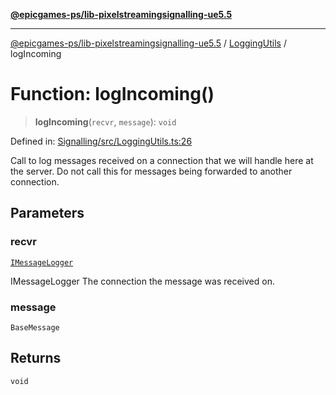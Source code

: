 [**@epicgames-ps/lib-pixelstreamingsignalling-ue5.5**](../../README.md)

***

[@epicgames-ps/lib-pixelstreamingsignalling-ue5.5](../../README.md) / [LoggingUtils](../README.md) / logIncoming

# Function: logIncoming()

> **logIncoming**(`recvr`, `message`): `void`

Defined in: [Signalling/src/LoggingUtils.ts:26](https://github.com/mcottontensor/PixelStreamingInfrastructure/blob/1c2e89b140492a0711bcb88268b18a037a27dc45/Signalling/src/LoggingUtils.ts#L26)

Call to log messages received on a connection that we will handle here at the server.
Do not call this for messages being forwarded to another connection.

## Parameters

### recvr

[`IMessageLogger`](../interfaces/IMessageLogger.md)

IMessageLogger The connection the message was received on.

### message

`BaseMessage`

## Returns

`void`
